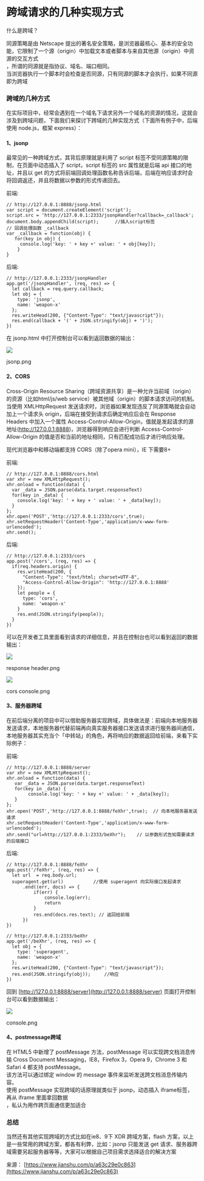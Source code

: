 # 跨域请求的几种实现方式

什么是跨域？

同源策略是由 Netscape 提出的著名安全策略，是浏览器最核心、基本的安全功能，它限制了一个源（origin）中加载文本或者脚本与来自其他源（origin）中资源的交互方式  
，所谓的同源就是指协议、域名、端口相同。  
当浏览器执行一个脚本时会检查是否同源，只有同源的脚本才会执行，如果不同源即为跨域

### 跨域的几种方式

在实际项目中，经常会遇到在一个域名下请求另外一个域名的资源的情况，这就会涉及到跨域问题，下面我们来探讨下跨域的几种实现方式（下面所有例子中，后端使用 node.js，框架 express）：

#### 1、jsonp

最常见的一种跨域方式，其背后原理就是利用了 script 标签不受同源策略的限制，在页面中动态插入了 script，script 标签的 src 属性就是后端 api 接口的地址，并且以 get 的方式将前端回调处理函数名称告诉后端，后端在响应请求时会将回调返还，并且将数据以参数的形式传递回去。

前端:

```
// http://127.0.0.1:8888/jsonp.html
var script = document.createElement('script');
script.src = 'http://127.0.0.1:2333/jsonpHandler?callback=_callback';
document.body.appendChild(script);      //插入script标签
// 回调处理函数 _callback
var _callback = function(obj) {
   for(key in obj) {
     console.log('key: ' + key +' value: ' + obj[key]);
    }
}
```

后端:

```
// http://127.0.0.1:2333/jsonpHandler
app.get('/jsonpHandler', (req, res) => {
  let callback = req.query.callback;
  let obj = {
    type: 'jsonp',
    name: 'weapon-x'
  };
  res.writeHead(200, {"Content-Type": "text/javascript"});
  res.end(callback + '(' + JSON.stringify(obj) + ')');
})
```

在 jsonp.html 中打开控制台可以看到返回数据的输出：

![](0.4211630589899362-20220205162009-i6h3w7z.png)

jsonp.png

#### 2、CORS

Cross-Origin Resource Sharing（跨域资源共享）是一种允许当前域（origin）的资源（比如html/js/web service）被其他域（origin）的脚本请求访问的机制。  
当使用 XMLHttpRequest 发送请求时，浏览器如果发现违反了同源策略就会自动加上一个请求头 origin，后端在接受到请求后确定响应后会在 Response Headers 中加入一个属性 Access-Control-Allow-Origin，值就是发起请求的源地址(http://127.0.0.1:8888)，浏览器得到响应会进行判断 Access-Control-Allow-Origin 的值是否和当前的地址相同，只有匹配成功后才进行响应处理。

现代浏览器中和移动端都支持 CORS（除了opera mini），IE 下需要8+

前端:

```
// http://127.0.0.1:8888/cors.html
var xhr = new XMLHttpRequest();
xhr.onload = function(data) {
  var _data = JSON.parse(data.target.responseText)
  for(key in _data) {
    console.log('key: ' + key + ' value: ' + _data[key]);
  }
};
xhr.open('POST','http://127.0.0.1:2333/cors',true);
xhr.setRequestHeader('Content-Type','application/x-www-form-urlencoded');
xhr.send();
```

后端:

```
// http://127.0.0.1:2333/cors
app.post('/cors', (req, res) => {
  if(req.headers.origin) {
    res.writeHead(200, {
      "Content-Type": "text/html; charset=UTF-8",
      "Access-Control-Allow-Origin": 'http://127.0.0.1:8888'
    });
    let people = {
      type: 'cors',
      name: 'weapon-x'
    }
    res.end(JSON.stringify(people));
  }
})
```

可以在开发者工具里面看到请求的详细信息，并且在控制台也可以看到返回的数据输出：

![](0.5871934115113127-20220205162009-rcpbf69.png)

response header.png

![](0.8491962529305364-20220205162009-4ukxjia.png)

cors console.png

#### 3、服务器跨域

在前后端分离的项目中可以借助服务器实现跨域，具体做法是：前端向本地服务器发送请求，本地服务器代替前端再向真实服务器接口发送请求进行服务器间通信，本地服务器其实充当个「中转站」的角色，再将响应的数据返回给前端，来看下实际例子：

前端:

```
// http://127.0.0.1:8888/server
var xhr = new XMLHttpRequest();
xhr.onload = function(data) {
   var _data = JSON.parse(data.target.responseText)
   for(key in _data) {
        console.log('key: ' + key +' value: ' + _data[key]);
   }
};
xhr.open('POST','http://127.0.0.1:8888/feXhr',true);  // 向本地服务器发送请求   
xhr.setRequestHeader('Content-Type','application/x-www-form-urlencoded');
xhr.send("url=http://127.0.0.1:2333/beXhr");    // 以参数形式告知需要请求的后端接口
```

后端:

```
// http://127.0.0.1:8888/feXhr
app.post('/feXhr', (req, res) => {
  let url  = req.body.url;
  superagent.get(url)           //使用 superagent 向实际接口发起请求
      .end((err, docs) => {
          if(err) {
              console.log(err);
              return
          }
          res.end(docs.res.text); // 返回给前端
      })
})

// http://127.0.0.1:2333/beXhr
app.get('/beXhr', (req, res) => {
  let obj = {
    type: 'superagent',
    name: 'weapon-x'
  };
  res.writeHead(200, {"Content-Type": "text/javascript"});
  res.end(JSON.stringify(obj));     //响应
})
```

回到 [http://127.0.0.1:8888/server](http://127.0.0.1:8888/server) 页面打开控制台可以看到数据输出：

![](0.6137295584951135-20220205162009-r3l4mpm.png)

console.png

#### 4、postmessage跨域

在 HTML5 中新增了 postMessage 方法，postMessage 可以实现跨文档消息传输 Cross Document Messaging，IE8，Firefox 3，Opera 9，Chrome 3 和 Safari 4 都支持 postMessage。  
该方法可以通过绑定 window 的 message 事件来监听发送跨文档消息传输内容。  
使用 postMessage 实现跨域的话原理就类似于 jsonp，动态插入 iframe标签，再从 iframe 里面拿回数据  
，私认为用作跨页面通信更加适合

### 总结

当然还有其他实现跨域的方式比如在ie8、9下 XDR 跨域方案，flash 方案，以上是一些常用的跨域方案，都各有利弊，比如：jsonp 只能发送 get 请求、服务器跨域需要另起服务器等等，大家可以根据自己项目需求选择适合的解决方案

来源： [https://www.jianshu.com/p/a63c29e0c863](https://www.jianshu.com/p/a63c29e0c863)
